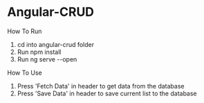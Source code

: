 # Angular-CRUD

How To Run

1. cd into angular-crud folder
2. Run npm install
3. Run ng serve --open


How To Use
1. Press 'Fetch Data' in header to get data from the database
2. Press 'Save Data' in header to save current list to the database
